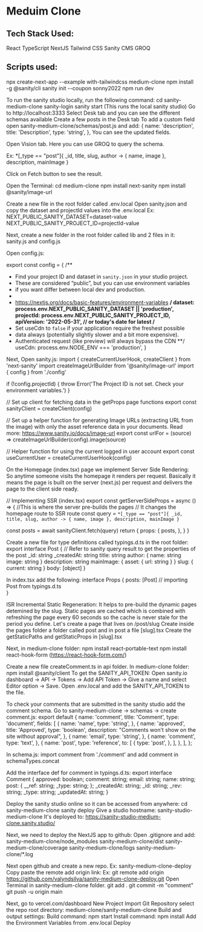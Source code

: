# Meduim Clone

## Tech Stack Used:

React
TypeScript
NextJS
Tailwind CSS
Sanity CMS
GROQ

## Scripts used:

npx create-next-app --example with-tailwindcss medium-clone
npm install -g @sanity/cli
sanity init --coupon sonny2022
npm run dev

To run the sanity studio locally, run the following command:
cd sanity-medium-clone
sanity-login
sanity start (This runs the local sanity studio)
Go to http://localhost:3333
Select Desk tab and you can see the different schemas available
Create a few posts in the Desk tab
To add a custom field open sanity-medium-clone/schemas/post.js and add:
{
name: 'description',
title: 'Description',
type: 'string',
},
You can see the updated fields.

Open Vision tab. Here you can use GROQ to query the schema.

Ex: \*[_type == "post"]{
\_id,
title,
slug,
author -> {
name,
image
},
description,
mainImage
}

Click on Fetch button to see the result.

Open the Terminal:
cd medium-clone
npm install next-sanity
npm install @sanity/image-url

Create a new file in the root folder called .env.local
Open sanity.json and copy the dataset and projectId values into the .env.local
Ex:
NEXT_PUBLIC_SANITY_DATASET=dataset-value
NEXT_PUBLIC_SANITY_PROJECT_ID=projectId-value

Next, create a new folder in the root folder called lib and 2 files in it:
sanity.js and config.js

Open config.js:

export const config = {
/\*\*

- Find your project ID and dataset in `sanity.json` in your studio project.
- These are considered “public”, but you can use environment variables
- if you want differ between local dev and production.
-
- https://nextjs.org/docs/basic-features/environment-variables
  **/
  dataset: process.env.NEXT_PUBLIC_SANITY_DATASET || 'production',
  projectId: process.env.NEXT_PUBLIC_SANITY_PROJECT_ID,
  apiVersion: '2022-05-31', // or today's date for latest
  /**
- Set useCdn to `false` if your application require the freshest possible
- data always (potentially slightly slower and a bit more expensive).
- Authenticated request (like preview) will always bypass the CDN
  \*\*/
  useCdn: process.env.NODE_ENV === 'production',
  }

Next, Open sanity.js:
import { createCurrentUserHook, createClient } from 'next-sanity'
import createImageUrlBuilder from '@sanity/image-url'
import { config } from './config'

if (!config.projectId) {
throw Error('The Project ID is not set. Check your environment variables.')
}

// Set up client for fetching data in the getProps page functions
export const sanityClient = createClient(config)

// Set up a helper function for generating Image URLs (extracting URL from the image) with only the asset reference data in your documents. Read more: https://www.sanity.io/docs/image-url
export const urlFor = (source) => createImageUrlBuilder(config).image(source)

// Helper function for using the current logged in user account
export const useCurrentUser = createCurrentUserHook(config)

On the Homepage (index.tsx) page we implement Server Side Rendering: So anytime someone visits the homepage it renders per request.
Basically it means the page is built on the server (next.js) per request and delivers the page to the client side ready.

// Implementing SSR (index.tsx)
export const getServerSideProps = async () => {
//This is where the server pre-builds the pages
// It changes the homepage route to SSR route
const query = `*[_type == "post"]{ _id, title, slug, author -> { name, image }, description, mainImage }`

const posts = await sanityClient.fetch(query)
return {
props: {
posts,
},
}
}

Create a new file for type definitions called typings.d.ts in the root folder:
export interface Post {
// Refer to sanity query result to get the properties of the post
\_id: string
\_createdAt: string
title: string
author: {
name: string
image: string
}
description: string
mainImage: { asset: { url: string } }
slug: {
current: string
}
body: [object]
}

In index.tsx add the following:
interface Props {
posts: [Post] // importing Post from typings.d.ts  
}

ISR Incremental Static Regeneration:
It helps to pre-build the dynamic pages detemined by the slug.
Static pages are cached which is combined with refreshing the page every 60 seconds so the cache is never stale for the period you define.
Let's create a page that lives on /post/slug
Create inside the pages folder a folder called post and in post a file [slug].tsx
Create the getStaticPaths and getStaticProps in [slug].tsx

Next, in medium-clone folder:
npm install react-portable-text
npm install react-hook-form (https://react-hook-form.com/)

Create a new file createComment.ts in api folder.
In medium-clone folder: npm install @sanity/client
To get the SANITY_API_TOKEN:
Open sanity.io dashboard -> API -> Tokens -> Add API Token -> Give a name and select Editor option -> Save.
Open .env.local and add the SANITY_API_TOKEN to the file.

To check your comments that are submitted in the sanity studio add the comment schema.
Go to sanity-medium-clone -> schemas -> create comment.js:
export default {
name: 'comment',
title: 'Comment',
type: 'document',
fields: [
{
name: 'name',
type: 'string',
},
{
name: 'approved',
title: 'Approved',
type: 'boolean',
description: "Comments won't show on the site without approval",
},
{
name: 'email',
type: 'string',
},
{
name: 'comment',
type: 'text',
},
{
name: 'post',
type: 'reference',
to: [
{
type: 'post',
},
],
},
],
};

In schema.js:
import comment from './comment' and add comment in schemaTypes.concat

Add the interface def for comment in typings.d.ts:
export interface Comment {
approved: boolean;
comment: string;
email: string;
name: string;
post: {
\_\_ref: string;
\_type: string;
};
\_createdAt: string;
\_id: string;
\_rev: string;
\_type: string;
\_updatedAt: string;
}

Deploy the sanity studio online so it can be accessed from anywhere:
cd sanity-medium-clone
sanity deploy
Give a studio hostname: sanity-studio-medium-clone
It's deployed to: https://sanity-studio-medium-clone.sanity.studio/

Next, we need to deploy the NextJS app to github:
Open .gitignore and add:
sanity-medium-clone/node_modules
sanity-medium-clone/dist
sanity-medium-clone/coverage
sanity-medium-clone/logs
sanity-medium-clone/\*.log

Next open github and create a new repo. Ex: sanity-medium-clone-deploy
Copy paste the remote add origin link: Ex: git remote add origin https://github.com/valyndsilva/sanity-medium-clone-deploy.git
Open Terminal in sanity-medium-clone folder.
git add .
git commit -m "comment"
git push -u origin main

Next, go to vercel.com/dashboard
New Project
Import Git Repository
select the repo root directory: medium-clone/sanity-medium-clone
Build and output settings:
Build command: npm start
Install command: npm install
Add the Environment Variables frrom .env.local
Deploy

